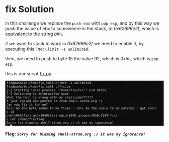 # fix Solution

in this challenge we replace the `push eax` with `pop esp`, and by this way we push the value of ebx to somewhere in the stack, to *0x62696e2f*, which is equivalent to the string *bin\\*.

if we want to stack to work in *0x62696e2f* we need to enable it, by executing this line: `ulimit -s unlimited`.

then, we need to push to byte 15 the value 92, which is 0x5c, which is `pop esp`.

this is our script [fix.py](./scripts/fix/fix.py)

![image](./images/fix.png)

**Flag:** ***`Sorry for blaming shell-strom.org :) it was my ignorance!`***
